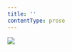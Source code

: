 ```yaml
---
title: ''
contentType: prose
---
```


<section>

![](../Images/obalka_jidas_byl_ufon.jpg)

</section>
